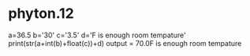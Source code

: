 # phyton.12

a=36.5
b='30'
c='3.5'
d='F is enough room tempature'
print(str(a+int(b)+float(c))+d)
  output = 70.0F is enough room tempature
